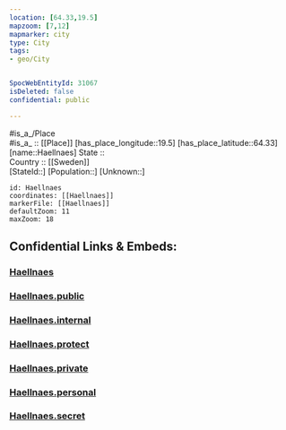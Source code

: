 ```yaml
---
location: [64.33,19.5] 
mapzoom: [7,12] 
mapmarker: city 
type: City
tags:
- geo/City


SpocWebEntityId: 31067
isDeleted: false
confidential: public

---
```

#is_a_/Place  
#is_a_ :: [[Place]] 
[has_place_longitude::19.5] 
[has_place_latitude::64.33] 
[name::Haellnaes] 
State ::  
Country :: [[Sweden]]  
[StateId::] 
[Population::] 
[Unknown::] 


```leaflet
id: Haellnaes
coordinates: [[Haellnaes]] 
markerFile: [[Haellnaes]] 
defaultZoom: 11 
maxZoom: 18
```


## Confidential Links & Embeds: 

### [Haellnaes](/_Standards/Earth/Continent/Europe/Europe~North/Sweden/Provinces~Sweden/Västerbotten/City/Haellnaes.md) 

### [Haellnaes.public](/_public/Earth/Continent/Europe/Europe~North/Sweden/Provinces~Sweden/Västerbotten/City/Haellnaes.public.md) 

### [Haellnaes.internal](/_internal/Earth/Continent/Europe/Europe~North/Sweden/Provinces~Sweden/Västerbotten/City/Haellnaes.internal.md) 

### [Haellnaes.protect](/_protect/Earth/Continent/Europe/Europe~North/Sweden/Provinces~Sweden/Västerbotten/City/Haellnaes.protect.md) 

### [Haellnaes.private](/_private/Earth/Continent/Europe/Europe~North/Sweden/Provinces~Sweden/Västerbotten/City/Haellnaes.private.md) 

### [Haellnaes.personal](/_personal/Earth/Continent/Europe/Europe~North/Sweden/Provinces~Sweden/Västerbotten/City/Haellnaes.personal.md) 

### [Haellnaes.secret](/_secret/Earth/Continent/Europe/Europe~North/Sweden/Provinces~Sweden/Västerbotten/City/Haellnaes.secret.md)

